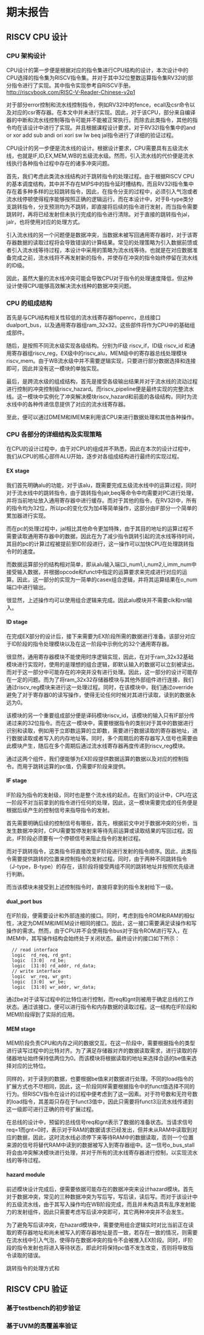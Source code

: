 # 期末报告
## RISCV CPU 设计
### CPU 架构设计
CPU设计的第一步便是根据对应的指令集进行CPU结构的设计，本次设计中的CPU选择的指令集为RISCV指令集。并对于其中32位整数运算指令集RV32I的部分指令进行了实现。其中指令实现参考自RISCV手册。
http://riscvbook.com/RISC-V-Reader-Chinese-v2p1

对于部分error控制和流水线控制指令，例如RV32I中的fence，ecall及csr命令以及对应的csr寄存器。在本文中并未进行实现。因此，对于该CPU，部分来自编译器的中断和流水线控制等指令可能并不能被正常执行。而除去此类指令，其他的指令均在该设计中进行了实现。并且根据课程设计要求，对于RV32I指令集中的and or xor add sub andi ori xori sw lw beq jal指令进行了详细的验证过程。

CPU设计的另一步便是流水线的设计。根据设计要求，CPU需要具有五级流水线，也就是IF,ID,EX,MEM,WB的五级流水级。然而，引入流水线的代价便是流水线执行各种指令过程中存在的诸多冲突问题。

首先，我们考虑此类流水线结构对于跳转指令的处理过程。由于根据RISCV CPU的基本调度结构，其中并不存在MIPS中的指令延时槽结构，而且RV32I指令集中存在着多种多样的比较跳转指令，因此，在指令分支的过程中，必须引入气泡或者流水线停顿使得程序能够按照正确的逻辑运行。而在本设计中，对于B-type类分支跳转指令，分支预测均为不跳转，即直接将后续的指令进行发射，而当指令需要跳转时，再将已经发射但未执行完成的指令进行清除。对于直接的跳转指令jal，jalr，也将使用对应的处理方式。

引入流水线的另一个问题便是数据冲突，当数据未被写回通用寄存器时，对于该寄存器数据的读取过程将会导致错误的计算结果。常见的处理策略为引入数据前馈或者引入流水线等待过程，本设计中采用的策略为流水线等待。也就是在对应数据准备完成之前，流水线将不再发射新的指令，并使存在冲突的指令始终停留在流水线的ID级。

因此，虽然大量的流水线冲突可能会导致CPU对于指令的处理速度降低，但这种设计使得CPU能够高效解决流水线种的数据冲突问题。
### CPU 的组成结构
首先是与CPU结构相关性较低的流水线寄存器flopenrc，总线接口dualport_bus，以及通用寄存器组ram_32x32。这些部件将作为CPU中的基础组成部件。

随后，是按照不同流水级实现各级结构。分别为IF级 riscv_if，ID级 riscv_id 和通用寄存器组riscv_reg，EX级中的riscv_alu，MEM级中的寄存器总线处理模块riscv_mem。由于WB流水级中并不需要逻辑实现，只要进行部分数据选择和连接即可，因此并没有这一模块的单独实现。

最后，是跨流水级的组成结构，首先是接受各级输出结果并对于流水线的流动过程进行控制的冲突控制级riscv_hazard。而riscv_pipeline便是最终实现的完整流水线。这一模块中实例化了冲突解决模块riscv_hazard和前面的各级结构，同时为流水线中的各种传递信息提供了对应的流水线寄存器。

至此，便可以通过DMEM和IMEM来利用该CPU来进行数据处理和其他各种操作。
### CPU 各部分的详细结构及实现策略
在CPU的设计过程中，由于对CPU的组成并不熟悉，因此在本次的设计过程中，我们从CPU的核心部件ALU开始，逐步对各组成结构进行最终的实现过程。
#### EX stage
我们首先明确alu的功能，对于该alu，既需要完成五级流水线中的运算过程，同时对于流水线中的跳转指令，由于跳转指令jalr,beq等命令中均需要对PC进行处理，并将当前地址放入通用寄存器中进行缓存。而对于其他的指令，在RV32I中，所有的指令均为32位，所以pc的变化仅为加4等简单操作，这部分由IF部分一个简单的累加器进行实现。

而在pc的处理过程中，jal相比其他命令更加特殊，由于其目的地址的运算过程不需要读取通用寄存器中的数据，因此在为了减少指令跳转引起的流水线等待时间，其目的pc的计算过程被提前至ID阶段进行，这一操作可以加快CPU在处理跳转指令时的速度。

而数据运算部分的结构相对简单，即从alu输入端口i_num1,i_num2,i_imm_num中接受输入数据，并根据opcode和funct中指定的运算要求来完成进行对应的运算。因此，这一部分的实现为一简单的casex组合逻辑，并将其运算结果在o_num端口中进行输出。

很显然，上述操作均可以使用组合逻辑来完成。因此alu模块并不需要clk和rst输入。
#### ID stage
在完成EX部分的设计后，接下来需要为EX阶段所需的数据进行准备。该部分对应于ID阶段的指令处理模块以及在这一阶段中示例化的32个通用寄存器。

很显然，通用寄存器模块不能使用时序逻辑实现，因此，在对于ram_32x32基础模块进行实现时，使用的是理想的组合逻辑，即默认输入的数据可以立刻被读出。而对于这一部分中可能存在的冲突并没有进行处理。因此，这一部分的设计可能存在一定的问题。而为了将ram_32x32存储器模块与其他外部组件进行连接，我们通过riscv_reg模块来进行这一处理过程。同时，在该模块中，我们通过override避免了对于寄存器0的读写操作，使得无论任何时候对其进行读取，读到的数据永远为0。

该模块的另一个重要组成部分便是译码模块riscv_id，该模块的输入只有IF部分传递过来的32位指令。而在这一模块中，需要根据指令的类别对于其中的数据进行识别和读取，例如用于立即数运算的立即数，需要进行数据读取的寄存器地址，进行数据读取或者写入的内存地址等。同时，多个周期后的寄存器写入信号也需要由此模块产生，随后在多个周期后通过流水线寄存器再度传递到riscv_reg模块。

通过这两个组件，我们便能够为EX阶段提供数据运算的数据以及对应的控制指令。而用于跳转运算的pc值，仍需要IF阶段来提供。

#### IF stage
IF阶段为指令的发射级，同时也是整个流水线的起点。在我们的设计中，CPU在这一阶段不对当前拿到的指令进行任何的处理，因此，这一模块需要完成的任务便是根据后续产生的控制信号来指导指令的发射。

首先需要明确后续的控制信号有哪些，首先，根据前文中对于数据冲突的分析，当发生数据冲突时，CPU需要暂停发射来等待先前运算或读取结果的写回过程。因此，IF阶段必须要有一个停顿信号来阻止指令的发射过程。

而对于跳转指令，这类指令将直接改变IF阶段进行发射的指令顺序。因此，此类指令需要提供跳转的位置来控制指令的发射过程。同时，由于两种不同跳转指令（J-type，B-type）的存在，该阶段将接受两组不同的跳转地址并按照优先级进行判断。

而当该模块未接受到上述控制指令时，直接将拿到的指令发射给下一级。

#### dual_port bus
在IF阶段，便需要设计和外部连接的接口。同时，考虑到指令ROM和RAM的相似性，决定为DMEM和IMEM设计相同的接口。因此，这一接口需要满足读操作和写操作的需求。然而，由于CPU并不会使用指令bus对于指令ROM进行写入，在IMEM中，其写操作结构会始终处于关闭状态。最终设计的接口如下所示：
```
  // read interface
  logic  rd_req, rd_gnt;
  logic  [3:0]  rd_be;
  logic  [31:0] rd_addr, rd_data;
  // write interface
  logic  wr_req, wr_gnt;
  logic  [3:0]  wr_be;
  logic  [31:0] wr_addr, wr_data;
```
通过be对于读写过程中的比特位进行控制，而req和gnt则被用于确定总线的工作状态。通过该接口，便可以进行指令和内存数据的读取过程。这一结构在IF阶段和MEM阶段得到了实际的应用。

#### MEM stage
MEM阶段负责CPU和内存之间的数据交互。在这一阶段中，需要根据指令的类型进行读写过程中的比特对齐。为了满足存储器对齐的数据读取需求，进行读取的存储器地址始终保持低两位为0。而该模块将根据读取的地址来选择合适的be值来选择对应的比特位。

同样的，对于读到的数据，也要根据be值来对数据进行处理。不同的load指令的扩展方式也不尽相同，因此，这一阶段同样需要根据指令中的funct值选择不同的行为。但RISCV指令在设计的过程中便考虑到了这一因素。对于符号数和无符号数的load指令，其差距只存在于funct3值中，因此只需要将funct3沿流水线传递到这一级即可进行正确的符号扩展过程。

在总线的设计中，预留的总线信号req和gnt表示了数据的准备状态。当请求信号req=1而gnt=0时，表示对于RAM的数据请求已经发出，但并未从RAM中读取到对应的数据，因此，这时流水线必须停下来等待RAM中的数据读取，否则一个位置来源的信号将替代RAM中读到的数据被写入到寄存器组中。这一信号o_bus_stall将会由冲突解决模块进行处理，并对于所有的流水线寄存器进行控制，以实现流水线的等待过程。
#### hazard module
前述模块设计完成后，便需要依据可能存在的数据冲突来设计hazard模块。首先对于数据冲突，常见的三种数据冲突为写后写，写后读，读后写。而对于该设计中的五级流水线，由于其写入操作均在WB阶段完成，而且并未构造具有乱序发射能力的发射组件，因此只需要考虑写后读冲突即可，其它两种冲突并不会发生。

为了避免写后读冲突，在hazard模块中，需要使用组合逻辑实时对比当前正在读取的寄存器地址和尚未被写入的寄存器地址是否一致，若存在一致的情况，则需要在流水线中引入气泡，使得存在数据冲突的指令不会被推入EX阶段。同时，IF阶段的指令发射也将进入等待状态，即此时将保持pc值不发生改变，否则将导致指令读取的错误。

跳转指令的处理方式和
## RISCV CPU 验证
### 基于testbench的初步验证
### 基于UVM的高覆盖率验证
